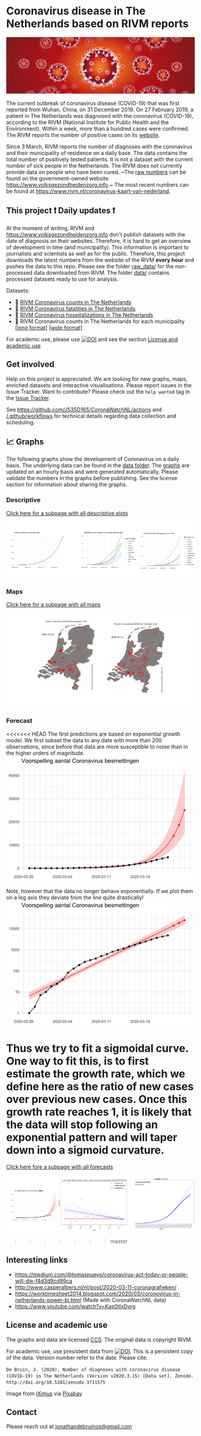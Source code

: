 # Coronavirus disease in The Netherlands based on RIVM reports

![corona_artwork.jpg](corona_artwork.jpg)

The current outbreak of coronavirus disease (COVID-19) that was first reported from Wuhan, China, on 31 December 2019. On 27 February 2019, a patient in The Netherlands was diagnosed with the coronavirus (COVID-19), according to the RIVM (National Institute for Public Health and the Environment). Within a week, more than a hundred cases were confirmed. The RIVM reports the number of positive cases on its [website](https://www.rivm.nl/nieuws/actuele-informatie-over-coronavirus).

Since 3 March, RIVM reports the number of diagnoses with the coronavirus and their municipality of residence on a daily base. The data contains the total number of positively tested patients. It is not a dataset with the current number of sick people in the Netherlands. The RIVM does not currently provide data on people who have been cured. ~The [raw numbers]( https://www.volksgezondheidenzorg.info/onderwerp/infectieziekten/regionaal-internationaal/coronavirus-covid-19#definities) can be found on the government-owned website https://www.volksgezondheidenzorg.info.~ The most recent numbers can be found at https://www.rivm.nl/coronavirus-kaart-van-nederland. 

## This project :exclamation: Daily updates :exclamation:

At the moment of writing, RIVM and https://www.volksgezondheidenzorg.info don't publish datasets with the date of diagnosis on their websites. Therefore, it is hard to get an overview of development in time (and municipality). This information is important to journalists and scientists as well as for the public. Therefore, this project downloads the latest numbers from the website of the RIVM **every hour** and pushes the data to this repo. Please see the folder  [raw_data/](raw_data/) for the non-processed data downloaded from RIVM. The folder [data/](data/) contains processed datasets ready to use for analysis.

Datasets:

  - :page_facing_up: [RIVM Coronavirus counts in The Netherlands](data/rivm_corona_in_nl_daily.csv) 
  - :page_facing_up: [RIVM Coronavirus fatalities in The Netherlands](data/rivm_corona_in_nl_fatalities.csv) 
  - :page_facing_up: [RIVM Coronavirus hospitalizations in The Netherlands](data/rivm_corona_in_nl_hosp.csv) 
  - :page_facing_up: RIVM Coronavirus counts in The Netherlands for each municipality [[long format]](data/rivm_corona_in_nl.csv) [[wide format]](data/rivm_corona_in_nl_table.csv) 

For academic use, please use  [![DOI](https://zenodo.org/badge/DOI/10.5281/zenodo.3711575.svg)](https://doi.org/10.5281/zenodo.3711575) and see the section [License and academic use](#license-and-academic-use)



## Get involved

Help on this project is appreciated. We are looking for new graphs, maps, enriched datasets and interactive visualisations. Please report issues in the Issue Tracker. Want to contribute? Please check out the `help wanted` tag in the [Issue Tracker](https://github.com/J535D165/CoronaWatchNL/issues).

See https://github.com/J535D165/CoronaWatchNL/actions and [/.github/workflows](/.github/workflows) for technical details regarding data collection and scheduling.

## :chart_with_upwards_trend: Graphs

The following graphs show the development of Coronavirus on a daily basis. The underlying data can be found in the [data folder](/data). The [graphs](/plots) are updated on an hourly basis and were generated automatically. Please validate the numbers in the graphs before publishing. See the license section for information about sharing the graphs.

### Descriptive

[Click here for a subpage with all descriptive plots](readmes/descriptive_plots.md)

![Descriptive plots](plots/static/static_descriptive.png)

### Maps

[Click here for a subpage with all maps](readmes/map_plots.md)

![Map plots](plots/static/static_maps.png)

### Forecast

<<<<<<< HEAD
The first predictions are based on exponential growth model. We first subset
the data to any date with more than 200 observations, since before that data
are more susceptible to noise than in the higher orders of magnitude.
![plots/prediction.png](plots/prediction.png)

Note, however that the data no longer behave exponentially. If we plot them on
a log axis they deviate from the line quite drastically!
![plots/prediction_log10.png](plots/prediction_log10.png)

<!-- TODO: update this section with the new approach -->
Thus we try to fit a sigmoidal curve. One way to fit this, is to first estimate
the growth rate, which we define here as the ratio of new cases over previous
new cases. Once this growth rate reaches 1, it is likely that the data will
stop following an exponential pattern and will taper down into a sigmoid
curvature.
=======
[Click here fore a subpage with all forecasts](readmes/forecast_plots.md)

![Forecasts](plots/static/static_forecast.png)
>>>>>>> master

## Interesting links

- https://medium.com/@tomaspueyo/coronavirus-act-today-or-people-will-die-f4d3d9cd99ca
- http://www.casperalbers.nl/nl/post/2020-03-11-coronagrafieken/
- https://worktimesheet2014.blogspot.com/2020/03/coronovirus-in-netherlands-power-bi.html (Made with CoronaWatchNL data)
- https://www.youtube.com/watch?v=Kas0tIxDvrg

## License and academic use

The graphs and data are licensed [CC0](https://creativecommons.org/share-your-work/public-domain/cc0/). The original data is copyright RIVM. 

For academic use, use presistent data from [![DOI](https://zenodo.org/badge/DOI/10.5281/zenodo.3711575.svg)](https://doi.org/10.5281/zenodo.3711575). This is a persistent copy of the data. Version number refer to the date. Please cite:

```De Bruin, J. (2020). Number of diagnoses with coronavirus disease (COVID-19) in The Netherlands (Version v2020.3.15) [Data set]. Zenodo. http://doi.org/10.5281/zenodo.3711575```

Image from [iXimus](https://pixabay.com/nl/users/iXimus-2352783/?utm_source=link-attribution&amp;utm_medium=referral&amp;utm_campaign=image&amp;utm_content=4901881) via [Pixabay](https://pixabay.com/nl/?utm_source=link-attribution&amp;utm_medium=referral&amp;utm_campaign=image&amp;utm_content=4901881)

## Contact

Please reach out at jonathandebruinos@gmail.com
